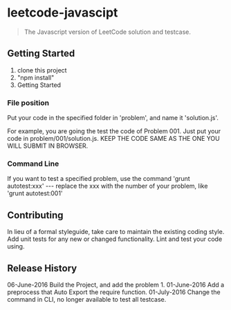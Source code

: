 # leetcode-javascipt

> The Javascript version of LeetCode solution and testcase.

## Getting Started
1. clone this project
2. "npm install"
3. Getting Started

### File position
Put your code in the specified folder in 'problem', 
and name it 'solution.js'.

For example, you are going the test the code of Problem 001.
Just put your code in problem/001/solution.js.
KEEP THE CODE SAME AS THE ONE YOU WILL SUBMIT IN BROWSER.

### Command Line
If you want to test a specified problem, use the command
'grunt autotest:xxx' 
--- replace the xxx with the number of your problem, like 'grunt autotest:001'

## Contributing
In lieu of a formal styleguide, take care to maintain the existing coding style. Add unit tests for any new or changed functionality. Lint and test your code using.

## Release History
06-June-2016 Build the Project, and add the problem 1.
01-June-2016 Add a preprocess that Auto Export the require function.
01-July-2016 Change the command in CLI, no longer available to test all testcase.